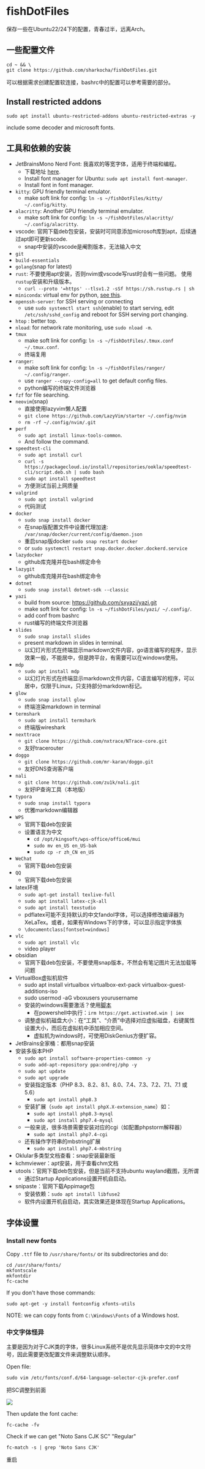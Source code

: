 # fishDotFiles

保存一些在Ubuntu22/24下的配置，青春过半，远离Arch。

## 一些配置文件

```
cd ~ && \
git clone https://github.com/sharkocha/fishDotFiles.git
```

可以根据需求创建配置软连接，bashrc中的配置可以参考需要的部分。

## Install restricted addons

```
sudo apt install ubuntu-restricted-addons ubuntu-restricted-extras -y
```

include some decoder and microsoft fonts.

## 工具和依赖的安装

- JetBrainsMono Nerd Font: 我喜欢的等宽字体，适用于终端和编程。
    - 下载地址 [here](https://www.nerdfonts.com/font-downloads).
    - Install font manager for Ubuntu: `sudo apt install font-manager`.
    - Install font in font manager.
- `kitty`: GPU friendly terminal emulator.
    - make soft link for config: `ln -s ~/fishDotFiles/kitty/ ~/.config/kitty`.
- `alacritty`: Another GPU friendly terminal emulator.
    - make soft link for config: `ln -s ~/fishDotFiles/alacritty/ ~/.config/alacritty`.
- vscode: 官网下载deb包安装，安装时可同意添加microsoft库到apt，后续通过apt即可更新scode.
    - snap中安装的vscode是阉割版本，无法输入中文
- `git`
- `build-essentials`
- `golang`(snap for latest)
- `rust`: 不要使用apt安装，否则nvim或vscode写rust时会有一些问题。 使用`rustup`安装和升级版本。
    - `curl --proto '=https' --tlsv1.2 -sSf https://sh.rustup.rs | sh`
- `miniconda`: virtual env for python, [see this](https://docs.conda.io/projects/miniconda/en/latest/miniconda-install.html).
- `openssh-server`: for SSH serving or connecting
    - use `sudo systemctl start ssh`(enable) to start serving, edit `/etc/ssh/sshd_config` and reboot for SSH serving port changing.
- `htop` : better top.
- `nload`: for network rate monitoring, use `sudo nload -m`.
- `tmux`
    - make soft link for config: `ln -s ~/fishDotFiles/.tmux.conf ~/.tmux.conf`.
    - 终端复用
- `ranger`:
    - make soft link for config: `ln -s ~/fishDotFiles/ranger/ ~/.config/ranger`.
    - use `ranger --copy-config=all` to get default config files.
    - python编写的终端文件浏览器
- `fzf` for file searching.
- `neovim`(snap)
    - 直接使用lazyvim懒人配置
    - `git clone https://github.com/LazyVim/starter ~/.config/nvim`
    - `rm -rf ~/.config/nvim/.git`
- `perf`
    - `sudo apt install linux-tools-common`.
    - And follow the command.
- `speedtest-cli`
    - `sudo apt install curl`
    - `curl -s https://packagecloud.io/install/repositories/ookla/speedtest-cli/script.deb.sh | sudo bash`
    - `sudo apt install speedtest`
    - 方便测试当前上网质量
- `valgrind`
    - `sudo apt install valgrind`
    - 代码测试
- `docker`
    - `sudo snap install docker`
    - 在snap版配置文件中设置代理加速: `/var/snap/docker/current/config/daemon.json`
    - 重启snap版docker `sudo snap restart docker`
    - or `sudo systemctl restart snap.docker.docker.dockerd.service`
- `lazydocker`
    - github库克隆并在bash绑定命令
- `lazygit`
    - github库克隆并在bash绑定命令
- `dotnet`
    - `sudo snap install dotnet-sdk --classic`
- `yazi`
    - build from source: https://github.com/sxyazi/yazi.git
    - make soft link for config: `ln -s ~/fishDotFiles/yazi/ ~/.config/`.
    - add conf from bashrc
    - rust编写的终端文件浏览器
- `slides`
    - `sudo snap install slides`
    - present markdown in slides in terminal.
    - 以幻灯片形式在终端显示markdown文件内容，go语言编写的程序，显示效果一般，不能居中，但是跨平台，有需要可以在windows使用。
- `mdp`
    - `sudo apt install mdp`
    - 以幻灯片形式在终端显示markdown文件内容，C语言编写的程序，可以居中，仅限于Linux，只支持部分markdown标记。
- `glow`
    - `sudo snap install glow`
    - 终端渲染markdown in terminal
- `termshark`
    - `sudo apt install termshark`
    - 终端版wireshark
- `nexttrace`
    - `git clone https://github.com/nxtrace/NTrace-core.git`
    - 友好tracerouter
- `doggo`
    - `git clone https://github.com/mr-karan/doggo.git`
    - 友好DNS查询客户端
- `nali`
    - `git clone https://github.com/zu1k/nali.git`
    - 友好IP查询工具（本地版）
- `typora`
    - `sudo snap install typora`
    - 优雅markdown编辑器
- `WPS`
    - 官网下载deb包安装
    - 设置语言为中文
        - `cd /opt/kingsoft/wps-office/office6/mui`
        - `sudo mv en_US en_US-bak`
        - `sudo cp -r zh_CN en_US`
- `WeChat`
    - 官网下载deb包安装
- `QQ`
    - 官网下载deb包安装
- latex环境
    - `sudo apt-get install texlive-full`
    - `sudo apt install latex-cjk-all`
    - `sudo apt install texstudio`
    - pdflatex可能不支持默认的中文fandol字体，可以选择修改编译器为XeLaTex。或者，如果有Windows下的字体，可以显示指定字体族
    - `\documentclass[fontset=windows]`
- `vlc`
    - `sudo apt install vlc`
    - video player
- obsidian
    - 官网下载deb包安装，不要使用snap版本，不然会有笔记图片无法加载等问题
- VirtualBox虚拟机软件
    - sudo apt install virtualbox virtualbox-ext-pack virtualbox-guest-additions-iso
    - sudo usermod -aG vboxusers yourusername
    - 安装的windows需要激活？使用[脚本](https://github.com/massgravel/Microsoft-Activation-Scripts)
        - 在powershell中执行：`irm https://get.activated.win | iex`
    - 调整虚拟机磁盘大小：在“工具”、“介质”中选择对应虚拟磁盘，右键属性设置大小，而后在虚拟机中添加相应空间。
        - 虚拟机为windows时，可使用DiskGenius方便扩容。
- JetBrains全家桶：都用snap安装
- 安装多版本PHP
    - `sudo apt install software-properties-common -y`
    - `sudo add-apt-repository ppa:ondrej/php -y`
    - `sudo apt update`
    - `sudo apt upgrade`
    - 安装指定版本（PHP 8.3、8.2、8.1、8.0、7.4、7.3、7.2、7.1、7.1 或 5.6）
        - `sudo apt install php8.3`
    - 安装扩展（`sudo apt install phpX.X-extension_name`）如：
        - `sudo apt install php8.3-mysql`
        - `sudo apt install php7.4-mysql`
    - 一般来说，很多场景需要安装对应的cgi（如配置phpstorm解释器）
        - `sudo apt install php7.4-cgi`
    - 还有操作字符串的mbstring扩展
        - `sudo apt install php7.4-mbstring`
- Oklular多类型文档查看：snap安装最新版
- kchmviewer：apt安装，用于查看chm文档
- utools：官网下载deb包安装，但是当前不支持ubuntu wayland截图，无所谓
    - 通过Startup Applications设置开机自启动。
- snipaste：官网下载Appimage包
    - 安装依赖：`sudo apt install libfuse2`
    - 软件内设置开机自启动，其实效果还是体现在Startup Applications。

## 字体设置

### Install new fonts

Copy `.ttf` file to `/usr/share/fonts/` or its subdirectories and do:

```
cd /usr/share/fonts/
mkfontscale
mkfontdir
fc-cache
```

If you don't have those commands:

```
sudo apt-get -y install fontconfig xfonts-utils
```

NOTE: we can copy fonts from `C:\Windows\Fonts` of a Windows host.

### 中文字体怪异

主要是因为对于CJK类的字体，很多Linux系统不是优先显示简体中文的中文符号，因此需要更改配置文件来调整默认顺序。

Open file:

```
sudo vim /etc/fonts/conf.d/64-language-selector-cjk-prefer.conf
```

把SC调整到前面

![](./Imgs/cjd_font.png)

Then update the font cache:

```
fc-cache -fv
```

Check if we can get "Noto Sans CJK SC" "Regular"

```
fc-match -s | grep 'Noto Sans CJK'
```

重启

